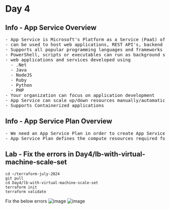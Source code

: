 # Day 4

## Info - App Service Overview
<pre>
- App Service is Microsoft's Platform as a Service (PaaS) offering 
- can be used to host web applications, REST API's, backend services for mobile apps
- Supports all popular programming languages and frameworks
- PowerShell, scripts or executables can run as background services
- web applications and services developed using 
  - .Net
  - Java
  - NodeJS
  - Ruby
  - Python
  - PHP
- Your organization can focus on application development
- App Service can scale up/down resources manually/automatically based on metrics
- Supports Containerized applications 
</pre>

## Info - App Service Plan Overview
<pre>
- We need an App Service Plan in order to create App Service
- App Service Plan defines the compute resources required for your application to run  
</pre>

## Lab - Fix the errors in Day4/lb-with-virtual-machine-scale-set
```
cd ~/terraform-july-2024
git pull
cd Day4/lb-with-virtual-machine-scale-set
terraform init
terraform validate
```

Fix the below errors
![image](https://github.com/tektutor/terraform-july-2024/assets/12674043/c2917926-d255-49a9-a130-343e3af96b65)
![image](https://github.com/tektutor/terraform-july-2024/assets/12674043/a403bfab-c711-4561-815d-a2ca31ba9dea)
